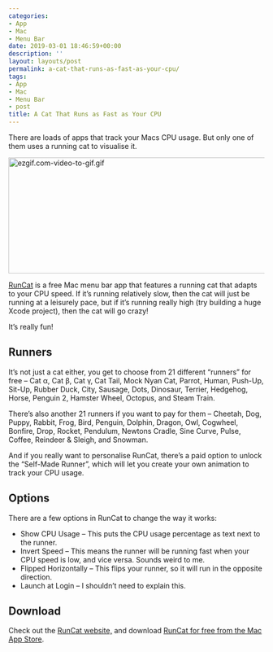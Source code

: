 ```yaml
---
categories:
- App
- Mac
- Menu Bar
date: 2019-03-01 18:46:59+00:00
description: ''
layout: layouts/post
permalink: a-cat-that-runs-as-fast-as-your-cpu/
tags:
- App
- Mac
- Menu Bar
- post
title: A Cat That Runs as Fast as Your CPU
---
```


<p>There are loads of apps that track your Macs CPU usage. But only one of them uses a running cat to visualise it.</p>
<p><img loading="lazy" src="https://chrishannah.me/images/2019/03/ezgif.com-video-to-gif.gif" class="alignnone size-full wp-image-6923" alt="ezgif.com-video-to-gif.gif" width="556" height="228"></p>
<p><a href="https://itunes.apple.com/us/app/runcat/id1429033973?mt=12">RunCat</a> is a free Mac menu bar app that features a running cat that adapts to your CPU speed. If it&#8217;s running relatively slow, then the cat will just be running at a leisurely pace, but if it&#8217;s running really high (try building a huge Xcode project), then the cat will go crazy!</p>
<p>It&#8217;s really fun!</p>
<h2>Runners</h2>
<p>It&#8217;s not just a cat either, you get to choose from 21 different &#8220;runners&#8221; for free &#8211; Cat α, Cat β, Cat γ, Cat Tail, Mock Nyan Cat, Parrot, Human, Push-Up, Sit-Up, Rubber Duck, City, Sausage, Dots, Dinosaur, Terrier, Hedgehog, Horse, Penguin 2, Hamster Wheel, Octopus, and Steam Train.</p>
<p>There&#8217;s also another 21 runners if you want to pay for them &#8211; Cheetah, Dog, Puppy, Rabbit, Frog, Bird, Penguin, Dolphin, Dragon, Owl, Cogwheel, Bonfire, Drop, Rocket, Pendulum, Newtons Cradle, Sine Curve, Pulse, Coffee, Reindeer &amp; Sleigh, and Snowman.</p>
<p>And if you really want to personalise RunCat, there&#8217;s a paid option to unlock the &#8220;Self-Made Runner&#8221;, which will let you create your own animation to track your CPU usage.</p>
<h2>Options</h2>
<p>There are a few options in RunCat to change the way it works:</p>
<ul>
<li>Show CPU Usage &#8211; This puts the CPU usage percentage as text next to the runner.</li>
<li>Invert Speed &#8211; This means the runner will be running fast when your CPU speed is low, and vice versa. Sounds weird to me.</li>
<li>Flipped Horizontally &#8211; This flips your runner, so it will run in the opposite direction.</li>
<li>Launch at Login &#8211; I shouldn&#8217;t need to explain this.</li>
</ul>
<h2>Download</h2>
<p>Check out the <a href="http://kyomesuke.com/runcat/index.html">RunCat website,</a> and download <a href="https://itunes.apple.com/us/app/runcat/id1429033973?mt=12">RunCat for free from the Mac App Store</a>.</p>
